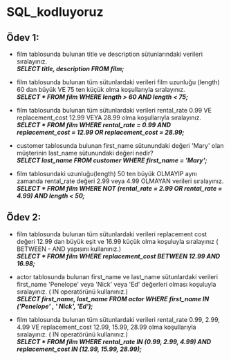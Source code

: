 # SQL_kodluyoruz
## Ödev 1:  
- film tablosunda bulunan title ve description sütunlarındaki verileri sıralayınız.  
***SELECT title, description FROM film;***

- film tablosunda bulunan tüm sütunlardaki verileri film uzunluğu (length) 60 dan büyük VE 75 ten küçük olma koşullarıyla sıralayınız.  
***SELECT * FROM film WHERE length > 60 AND length < 75;***

- film tablosunda bulunan tüm sütunlardaki verileri rental_rate 0.99 VE replacement_cost 12.99 VEYA 28.99 olma koşullarıyla sıralayınız.  
***SELECT * FROM film WHERE rental_rate = 0.99 AND replacement_cost = 12.99 OR replacement_cost = 28.99;***

- customer tablosunda bulunan first_name sütunundaki değeri 'Mary' olan müşterinin last_name sütunundaki değeri nedir?  
***SELECT last_name FROM customer WHERE first_name = 'Mary';***

- film tablosundaki uzunluğu(length) 50 ten büyük OLMAYIP aynı zamanda rental_rate değeri 2.99 veya 4.99 OLMAYAN verileri sıralayınız.  
***SELECT * FROM film WHERE NOT (rental_rate = 2.99 OR rental_rate = 4.99) AND length < 50;***

## Ödev 2:
- film tablosunda bulunan tüm sütunlardaki verileri replacement cost değeri 12.99 dan büyük eşit ve 16.99 küçük olma koşuluyla sıralayınız ( BETWEEN - AND yapısını kullanınız.)  
***SELECT * FROM film WHERE replacement_cost BETWEEN 12.99 AND 16.98;***  

- actor tablosunda bulunan first_name ve last_name sütunlardaki verileri first_name 'Penelope' veya 'Nick' veya 'Ed' değerleri olması koşuluyla sıralayınız. ( IN operatörünü kullanınız.)  
***SELECT first_name, last_name FROM actor WHERE first_name IN ('Penelope' , ' Nick', 'Ed');***  

- film tablosunda bulunan tüm sütunlardaki verileri rental_rate 0.99, 2.99, 4.99 VE replacement_cost 12.99, 15.99, 28.99 olma koşullarıyla sıralayınız. ( IN operatörünü kullanınız.)   
***SELECT * FROM film WHERE rental_rate IN (0.99, 2.99, 4.99) AND replacement_cost IN (12.99, 15.99, 28.99);***

